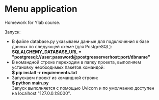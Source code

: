 # Menu application
 Homework for Ylab course.

Запуск:
<ul>
 <li>В файле database.py указываем данные для подключения к базе данных по следующей схеме (для PostgreSQL):<br>
  <b>SQLALCHEMY_DATABASE_URL = "postgresql://user:password@postgresserverhost:port/dbname"</b></li>
 <li>В командной строке переходим в папку проекта, выполняем установку необходимых пакетов командой:<br>
  <b>$ pip install -r requirements.txt</b></li>
 <li>Запускаем проект из командной строки:<br>
  <b>$ python main.py</b><br>Запуск выполняется с помощью Uvicorn и по умолчанию доступен на localhost "127.0.0.1:8000".</li>
